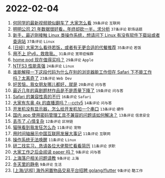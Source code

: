 # 2022-02-04

1. [何同学的最新视频貌似翻车了 大家怎么看](https://www.v2ex.com/t/831851) `39条评论` `互联网`
1. [明明公司 21 年数据很好看，年终却砍一半，求分析](https://www.v2ex.com/t/831847) `37条评论` `职场话题`
1. [新手，最近刚接触 Linux 类操作系统，想请问下 Linux 有没有软件下载站或者查询站](https://www.v2ex.com/t/831905) `37条评论` `Linux`
1. [[日经] 大家怎么看待若饭，或者有无更合适的代餐推荐](https://www.v2ex.com/t/831880) `35条评论` `若饭`
1. [用不上 IPv6，救救我。](https://www.v2ex.com/t/831839) `31条评论` `宽带症候群`
1. [home pod 现在值得买吗？](https://www.v2ex.com/t/831891) `29条评论` `Apple`
1. [NTFS3 性能真强](https://www.v2ex.com/t/831844) `24条评论` `Linux`
1. [谁能解释一下这段代码为什么在别的浏览器能工作但在 Safari 下不能工作吗？太离奇了](https://www.v2ex.com/t/831846) `23条评论` `Web Dev`
1. [好苦恼，我女朋友哪儿都好，就是](https://www.v2ex.com/t/831900) `20条评论` `问与答`
1. [最近几年的喜剧题材作品是不是质量下降了](https://www.v2ex.com/t/831901) `19条评论` `问与答`
1. [Safari 的兼容性真的不行](https://www.v2ex.com/t/831878) `16条评论` `Safari`
1. [大家有东奥 4k 的直播源吗？--cctv5](https://www.v2ex.com/t/831889) `14条评论` `问与答`
1. [开发机没有显示器，怎么给开发机加一个串口](https://www.v2ex.com/t/831869) `13条评论` `硬件`
1. [国内 app 使用密码管理工具不兼容的问题该如何解决？](https://www.v2ex.com/t/831840) `13条评论` `信息安全`
1. [丢币了,心情复杂](https://www.v2ex.com/t/831896) `12条评论` `区块链`
1. [猫咪看到我发狂怎么办](https://www.v2ex.com/t/831886) `11条评论` `宠物`
1. [用时间轴展示中国互联网发展大事记](https://www.v2ex.com/t/831862) `11条评论` `互联网`
1. [操作系统无法唤醒](https://www.v2ex.com/t/831852) `11条评论` `Linux`
1. [研二找实习，恳请各位大佬帮忙看看简历](https://www.v2ex.com/t/831838) `11条评论` `求职`
1. [大家工作之后会阅读 paper 吗？](https://www.v2ex.com/t/831890) `9条评论` `问与答`
1. [上海落户相关问题请教](https://www.v2ex.com/t/831881) `9条评论` `上海`
1. [冬天里的静电](https://www.v2ex.com/t/831870) `9条评论` `生活`
1. [[上海/远程] 海外闲置物品交易平台招聘 golang/flutter](https://www.v2ex.com/t/831855) `9条评论` `酷工作`
